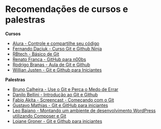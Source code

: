 # Recomendações de cursos e palestras

**Cursos**

- [Alura - Controle e compartilhe seu código](https://www.alura.com.br/curso-online-git)
- [Fernando Daciuk - Curso Git e Github Ninja](http://blog.da2k.com.br/curso-git-e-github-ninja/)
- [RBtech - Básico de Git](https://www.youtube.com/playlist?list=PLInBAd9OZCzzHBJjLFZzRl6DgUmOeG3H0)
- [Renato França - GitHub para n00bs](https://www.youtube.com/playlist?list=PLIcowd3mjrFjdFDTFcHKHdgTqYZZdMyKH)
- [Rodrigo Branas - Aula de Git e Github](https://www.youtube.com/playlist?list=PLQCmSnNFVYnRdgxOC_ufH58NxlmM6VYd1)
- [Willian Justen - Git e Github para Iniciantes](http://willianjusten.teachable.com/courses/git-e-github-para-iniciantes)

**Palestras**

- [Bruno Calheira - Use o Git e Perca o Medo de Errar](https://www.youtube.com/watch?v=EsNWCNx2aOs)
- [Danilo Bellini - Introdução ao Git e Github](https://www.youtube.com/watch?v=Fc_UC5SywuU)
- [Fabio Akita - Screencast - Começando com o Git](http://www.akitaonrails.com/2010/08/17/screencast-comecando-com-git)
- [Gustavo Mathias - Git e GitHub para iniciantes](https://www.youtube.com/watch?v=TReVFOxhh7E)
- [Leo Baiano - Montando um ambiente de desenvolvimento WordPress utilizando Composer e Git](https://www.youtube.com/watch?v=vGWFlG10YFM)
- [Loiane Groner - Git e Github para iniciantes](https://www.youtube.com/watch?v=UMhskLXJuq4)


